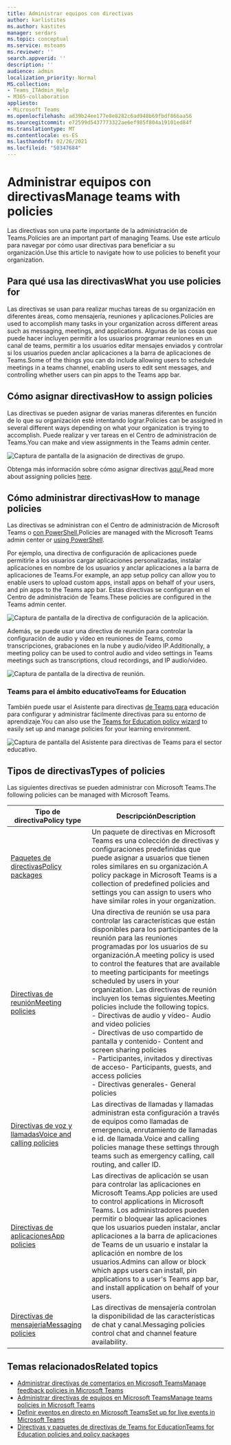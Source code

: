 ```yaml
---
title: Administrar equipos con directivas
author: karlistites
ms.author: kastites
manager: serdars
ms.topic: conceptual
ms.service: msteams
ms.reviewer: ''
search.appverid: ''
description: ''
audience: admin
localization_priority: Normal
MS.collection:
- Teams_ITAdmin_Help
- M365-collaboration
appliesto:
- Microsoft Teams
ms.openlocfilehash: ad39b24ee177e8e8282c6ad948b69fbdf866aa56
ms.sourcegitcommit: e72599d5437773322ae6ef985f804a19101ed84f
ms.translationtype: MT
ms.contentlocale: es-ES
ms.lasthandoff: 02/26/2021
ms.locfileid: "50347684"
---
```

# <a name="manage-teams-with-policies"></a><span data-ttu-id="fa80a-102">Administrar equipos con directivas</span><span class="sxs-lookup"><span data-stu-id="fa80a-102">Manage teams with policies</span></span>

<span data-ttu-id="fa80a-103">Las directivas son una parte importante de la administración de Teams.</span><span class="sxs-lookup"><span data-stu-id="fa80a-103">Policies are an important part of managing Teams.</span></span> <span data-ttu-id="fa80a-104">Use este artículo para navegar por cómo usar directivas para beneficiar a su organización.</span><span class="sxs-lookup"><span data-stu-id="fa80a-104">Use this article to navigate how to use policies to benefit your organization.</span></span>

## <a name="what-you-use-policies-for"></a><span data-ttu-id="fa80a-105">Para qué usa las directivas</span><span class="sxs-lookup"><span data-stu-id="fa80a-105">What you use policies for</span></span>

<span data-ttu-id="fa80a-106">Las directivas se usan para realizar muchas tareas de su organización en diferentes áreas, como mensajería, reuniones y aplicaciones.</span><span class="sxs-lookup"><span data-stu-id="fa80a-106">Policies are used to accomplish many tasks in your organization across different areas such as messaging, meetings, and applications.</span></span> <span data-ttu-id="fa80a-107">Algunas de las cosas que puede hacer incluyen permitir a los usuarios programar reuniones en un canal de teams, permitir a los usuarios editar mensajes enviados y controlar si los usuarios pueden anclar aplicaciones a la barra de aplicaciones de Teams.</span><span class="sxs-lookup"><span data-stu-id="fa80a-107">Some of the things you can do include allowing users to schedule meetings in a teams channel, enabling users to edit sent messages, and controlling whether users can pin apps to the Teams app bar.</span></span>

## <a name="how-to-assign-policies"></a><span data-ttu-id="fa80a-108">Cómo asignar directivas</span><span class="sxs-lookup"><span data-stu-id="fa80a-108">How to assign policies</span></span>

<span data-ttu-id="fa80a-109">Las directivas se pueden asignar de varias maneras diferentes en función de lo que su organización esté intentando lograr.</span><span class="sxs-lookup"><span data-stu-id="fa80a-109">Policies can be assigned in several different ways depending on what your organization is trying to accomplish.</span></span> <span data-ttu-id="fa80a-110">Puede realizar y ver tareas en el Centro de administración de Teams.</span><span class="sxs-lookup"><span data-stu-id="fa80a-110">You can make and view assignments in the Teams admin center.</span></span>

![Captura de pantalla de la asignación de directivas de grupo.](media/group-policy-assignment.png)

<span data-ttu-id="fa80a-112">Obtenga más información sobre cómo asignar directivas [aquí.](assign-policies.md)</span><span class="sxs-lookup"><span data-stu-id="fa80a-112">Read more about assigning policies [here](assign-policies.md).</span></span>

## <a name="how-to-manage-policies"></a><span data-ttu-id="fa80a-113">Cómo administrar directivas</span><span class="sxs-lookup"><span data-stu-id="fa80a-113">How to manage policies</span></span>

<span data-ttu-id="fa80a-114">Las directivas se administran con el Centro de administración de Microsoft Teams o [con PowerShell.](https://docs.microsoft.com/microsoftteams/teams-powershell-managing-teams#manage-policies-via-powershell)</span><span class="sxs-lookup"><span data-stu-id="fa80a-114">Policies are managed with the Microsoft Teams admin center or [using PowerShell](https://docs.microsoft.com/microsoftteams/teams-powershell-managing-teams#manage-policies-via-powershell).</span></span>

<span data-ttu-id="fa80a-115">Por ejemplo, una directiva de configuración de aplicaciones puede permitirle a los usuarios cargar aplicaciones personalizadas, instalar aplicaciones en nombre de los usuarios y anclar aplicaciones a la barra de aplicaciones de Teams.</span><span class="sxs-lookup"><span data-stu-id="fa80a-115">For example, an app setup policy can allow you to enable users to upload custom apps, install apps on behalf of your users, and pin apps to the Teams app bar.</span></span> <span data-ttu-id="fa80a-116">Estas directivas se configuran en el Centro de administración de Teams.</span><span class="sxs-lookup"><span data-stu-id="fa80a-116">These policies are configured in the Teams admin center.</span></span>

![Captura de pantalla de la directiva de configuración de la aplicación.](media/app-setup-policy.png)

<span data-ttu-id="fa80a-118">Además, se puede usar una directiva de reunión para controlar la configuración de audio y vídeo en reuniones de Teams, como transcripciones, grabaciones en la nube y audio/vídeo IP.</span><span class="sxs-lookup"><span data-stu-id="fa80a-118">Additionally, a meeting policy can be used to control audio and video settings in Teams meetings such as transcriptions, cloud recordings, and IP audio/video.</span></span>

![Captura de pantalla de la directiva de reunión.](media/engineering-meeting-policy.png)

### <a name="teams-for-education"></a><span data-ttu-id="fa80a-120">Teams para el ámbito educativo</span><span class="sxs-lookup"><span data-stu-id="fa80a-120">Teams for Education</span></span>

<span data-ttu-id="fa80a-121">También puede usar el Asistente para directivas [de Teams para](easy-policy-setup-edu.md) educación para configurar y administrar fácilmente directivas para su entorno de aprendizaje.</span><span class="sxs-lookup"><span data-stu-id="fa80a-121">You can also use the [Teams for Education policy wizard](easy-policy-setup-edu.md) to easily set up and manage policies for your learning environment.</span></span>

![Captura de pantalla del Asistente para directivas de Teams para el sector educativo.](media/easy-policy-setup-quick-setup.png)

## <a name="types-of-policies"></a><span data-ttu-id="fa80a-123">Tipos de directivas</span><span class="sxs-lookup"><span data-stu-id="fa80a-123">Types of policies</span></span>

<span data-ttu-id="fa80a-124">Las siguientes directivas se pueden administrar con Microsoft Teams.</span><span class="sxs-lookup"><span data-stu-id="fa80a-124">The following policies can be managed with Microsoft Teams.</span></span>

<span data-ttu-id="fa80a-125">Tipo de directiva</span><span class="sxs-lookup"><span data-stu-id="fa80a-125">Policy type</span></span> | <span data-ttu-id="fa80a-126">Descripción</span><span class="sxs-lookup"><span data-stu-id="fa80a-126">Description</span></span>
------------|------------
[<span data-ttu-id="fa80a-127">Paquetes de directivas</span><span class="sxs-lookup"><span data-stu-id="fa80a-127">Policy packages</span></span>](manage-policy-packages.md) | <span data-ttu-id="fa80a-128">Un paquete de directivas en Microsoft Teams es una colección de directivas y configuraciones predefinidas que puede asignar a usuarios que tienen roles similares en su organización.</span><span class="sxs-lookup"><span data-stu-id="fa80a-128">A policy package in Microsoft Teams is a collection of predefined policies and settings you can assign to users who have similar roles in your organization.</span></span>
[<span data-ttu-id="fa80a-129">Directivas de reunión</span><span class="sxs-lookup"><span data-stu-id="fa80a-129">Meeting policies</span></span>](meeting-policies-in-teams.md) | <span data-ttu-id="fa80a-130">Una directiva de reunión se usa para controlar las características que están disponibles para los participantes de la reunión para las reuniones programadas por los usuarios de su organización.</span><span class="sxs-lookup"><span data-stu-id="fa80a-130">A meeting policy is used to control the features that are available to meeting participants for meetings scheduled by users in your organization.</span></span> <span data-ttu-id="fa80a-131">Las directivas de reunión incluyen los temas siguientes.</span><span class="sxs-lookup"><span data-stu-id="fa80a-131">Meeting policies include the following topics.</span></span><br> <span data-ttu-id="fa80a-132">- Directivas de audio y vídeo</span><span class="sxs-lookup"><span data-stu-id="fa80a-132">- Audio and video policies</span></span><br> <span data-ttu-id="fa80a-133">- Directivas de uso compartido de pantalla y contenido</span><span class="sxs-lookup"><span data-stu-id="fa80a-133">- Content and screen sharing policies</span></span><br> <span data-ttu-id="fa80a-134">- Participantes, invitados y directivas de acceso</span><span class="sxs-lookup"><span data-stu-id="fa80a-134">- Participants, guests, and access policies</span></span><br> <span data-ttu-id="fa80a-135">- Directivas generales</span><span class="sxs-lookup"><span data-stu-id="fa80a-135">- General policies</span></span>
[<span data-ttu-id="fa80a-136">Directivas de voz y llamadas</span><span class="sxs-lookup"><span data-stu-id="fa80a-136">Voice and calling policies</span></span>](voice-and-calling-policies.md)| <span data-ttu-id="fa80a-137">Las directivas de llamadas y llamadas administran esta configuración a través de equipos como llamadas de emergencia, enrutamiento de llamadas e id. de llamada.</span><span class="sxs-lookup"><span data-stu-id="fa80a-137">Voice and calling policies manage these settings through teams such as emergency calling, call routing, and caller ID.</span></span>
[<span data-ttu-id="fa80a-138">Directivas de aplicaciones</span><span class="sxs-lookup"><span data-stu-id="fa80a-138">App policies</span></span>](app-policies.md)| <span data-ttu-id="fa80a-139">Las directivas de aplicación se usan para controlar las aplicaciones en Microsoft Teams.</span><span class="sxs-lookup"><span data-stu-id="fa80a-139">App policies are used to control applications in Microsoft Teams.</span></span> <span data-ttu-id="fa80a-140">Los administradores pueden permitir o bloquear las aplicaciones que los usuarios pueden instalar, anclar aplicaciones a la barra de aplicaciones de Teams de un usuario e instalar la aplicación en nombre de los usuarios.</span><span class="sxs-lookup"><span data-stu-id="fa80a-140">Admins can allow or block which apps users can install, pin applications to a user's Teams app bar, and install application on behalf of your users.</span></span>
[<span data-ttu-id="fa80a-141">Directivas de mensajería</span><span class="sxs-lookup"><span data-stu-id="fa80a-141">Messaging policies</span></span>](messaging-policies-in-teams.md)| <span data-ttu-id="fa80a-142">Las directivas de mensajería controlan la disponibilidad de las características de chat y canal.</span><span class="sxs-lookup"><span data-stu-id="fa80a-142">Messaging policies control chat and channel feature availability.</span></span>

## <a name="related-topics"></a><span data-ttu-id="fa80a-143">Temas relacionados</span><span class="sxs-lookup"><span data-stu-id="fa80a-143">Related topics</span></span>

* [<span data-ttu-id="fa80a-144">Administrar directivas de comentarios en Microsoft Teams</span><span class="sxs-lookup"><span data-stu-id="fa80a-144">Manage feedback policies in Microsoft Teams</span></span>](manage-feedback-policies-in-teams.md)
* [<span data-ttu-id="fa80a-145">Administrar directivas de equipos en Microsoft Teams</span><span class="sxs-lookup"><span data-stu-id="fa80a-145">Manage teams policies in Microsoft Teams</span></span>](teams-policies.md)
* [<span data-ttu-id="fa80a-146">Definir eventos en directo en Microsoft Teams</span><span class="sxs-lookup"><span data-stu-id="fa80a-146">Set up for live events in Microsoft Teams</span></span>](teams-live-events/set-up-for-teams-live-events.md)
* [<span data-ttu-id="fa80a-147">Directivas y paquetes de directivas de Teams for Education</span><span class="sxs-lookup"><span data-stu-id="fa80a-147">Teams for Education policies and policy packages</span></span>](policy-packages-edu.md)
